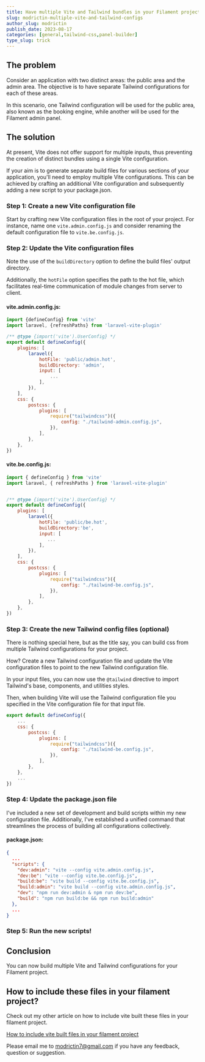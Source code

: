 ```yaml
---
title: Have multiple Vite and Tailwind bundles in your Filament project
slug: modrictin-multiple-vite-and-tailwind-configs
author_slug: modrictin
publish_date: 2023-08-17
categories: [general,tailwind-css,panel-builder]
type_slug: trick
---
```


## The problem

Consider an application with two distinct areas: the public area and the admin area. The objective is to have separate Tailwind configurations for each of these areas.

In this scenario, one Tailwind configuration will be used for the public area, also known as the booking engine, while another will be used for the Filament admin panel.

## The solution

At present, Vite does not offer support for multiple inputs,
thus preventing the creation of distinct bundles using a single Vite configuration.

If your aim is to generate separate build files for various sections of your application,
you'll need to employ multiple Vite configurations.
This can be achieved by crafting an additional Vite configuration and subsequently adding a
new script to your package.json.

### Step 1: Create a new Vite configuration file

Start by crafting new Vite configuration files in the root of your project. For instance, name one `vite.admin.config.js` and consider renaming the default configuration file to `vite.be.config.js`.

### Step 2: Update the Vite configuration files

Note the use of the `buildDirectory` option to define the build files' output directory.

Additionally, the `hotFile` option specifies the path to the hot file, which facilitates real-time communication of module changes from server to client.

#### vite.admin.config.js:

```js
import {defineConfig} from 'vite'
import laravel, {refreshPaths} from 'laravel-vite-plugin'

/** @type {import('vite').UserConfig} */
export default defineConfig({
    plugins: [
        laravel({
            hotFile: 'public/admin.hot',
            buildDirectory: 'admin',
            input: [
                ...
            ],
        }),
    ],
    css: {
        postcss: {
            plugins: [
                require("tailwindcss")({
                    config: "./tailwind-admin.config.js",
                }),
            ],
        },
    },
})

```

#### vite.be.config.js:

```js
import { defineConfig } from 'vite'
import laravel, { refreshPaths } from 'laravel-vite-plugin'


/** @type {import('vite').UserConfig} */
export default defineConfig({
    plugins: [
        laravel({
            hotFile: 'public/be.hot',
            buildDirectory:'be',
            input: [
               ...
            ],
        }),
    ],
    css: {
        postcss: {
            plugins: [
                require("tailwindcss")({
                    config: "./tailwind-be.config.js",
                }),
            ],
        },
    },
})
```

### Step 3: Create the new Tailwind config files (optional)

There is nothing special here, but as the title say, 
you can build css from multiple Tailwind configurations for your project.

How? 
Create a new Tailwind configuration file and update the Vite configuration files to point to the new Tailwind configuration file.
    

In your input files, you can now use the `@tailwind` directive to import Tailwind's base, components, and utilities styles.

Then, when building Vite will use the Tailwind configuration file you specified in the Vite configuration file for that input file.

```js
export default defineConfig({
    ...
    css: {
        postcss: {
            plugins: [
                require("tailwindcss")({
                    config: "./tailwind-be.config.js",
                }),
            ],
        },
    },
    ...
})
```

### Step 4: Update the package.json file

I've included a new set of development and build scripts within my new configuration file. 
Additionally, I've established a unified command that streamlines the process of building all configurations collectively.

#### package.json:
```json
{
  ...
  "scripts": {
    "dev:admin": "vite --config vite.admin.config.js",
    "dev:be": "vite --config vite.be.config.js",
    "build:be": "vite build --config vite.be.config.js",
    "build:admin": "vite build --config vite.admin.config.js",
    "dev": "npm run dev:admin & npm run dev:be",
    "build": "npm run build:be && npm run build:admin"
  },
  ...
}
```

### Step 5: Run the new scripts!



## Conclusion

You can now build multiple Vite and Tailwind configurations for your Filament project.

## How to include these files in your filament project?

Check out my other article on how to include vite built these files in your filament project.

[How to include vite built files in your filament project](https://filamentphp.com/community/modrictin-include-vite-built-js-and-css-files-in-your-project)

Please email me to [modrictin7@gmail.com](mailto:modrictin7@gmail.com) if you have any feedback, question or suggestion.

